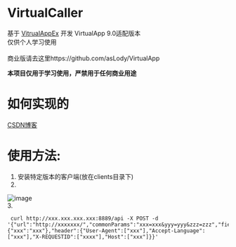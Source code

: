 # VirtualCaller
基于 [VitrualAppEx](https://github.com/xxxyanchenxxx/VirtualAppEx) 开发
VirtualApp 9.0适配版本\
仅供个人学习使用\
\
商业版请去这里https://github.com/asLody/VirtualApp

**本项目仅用于学习使用，严禁用于任何商业用途**
# 如何实现的
[CSDN博客](https://blog.csdn.net/yutao52shi/article/details/102555689)

# 使用方法:
1. 安装特定版本的客户端(放在clients目录下)
2. 
![image](https://github.com/tbruceyu/AppCaller/blob/master/images/screen_record.gif)\
3.
```
 curl http://xxx.xxx.xxx.xxx:8889/api -X POST -d '{"url":"http://xxxxxxx/","commonParams":"xxx=xxx&yyy=yyy&zzz=zzz","field":{"xxx":"xxx"},"header":{"User-Agent":["xxx"],"Accept-Language":["xxx"],"X-REQUESTID":["xxxx"],"Host":["xxx"]}}'
```

